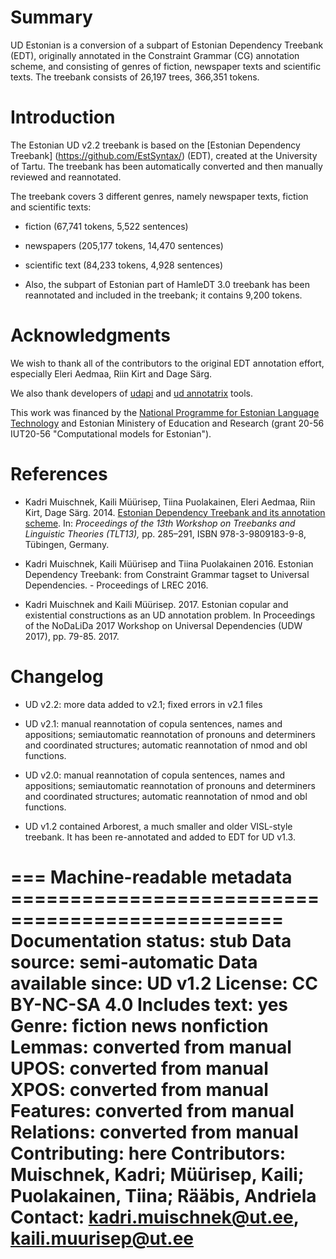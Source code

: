 # Summary

UD Estonian is a conversion of a subpart of Estonian Dependency Treebank (EDT), originally annotated in the Constraint Grammar (CG) annotation scheme, and consisting of genres of fiction, newspaper texts and scientific texts.
The treebank consists of 26,197 trees, 366,351 tokens.

# Introduction

The Estonian UD v2.2 treebank is based on the [Estonian Dependency Treebank] (https://github.com/EstSyntax/) (EDT), created at the University of Tartu. The treebank has been automatically converted and then manually reviewed and reannotated.

The treebank covers 3 different genres, namely newspaper texts, fiction and scientific texts:

* fiction (67,741 tokens, 5,522 sentences)

* newspapers (205,177 tokens, 14,470 sentences)

* scientific text (84,233 tokens, 4,928 sentences)

* Also, the subpart of Estonian part of HamleDT 3.0 treebank has been reannotated and included in the treebank; it contains 9,200 tokens.


# Acknowledgments

We wish to thank all of the contributors to the original EDT annotation effort, especially Eleri Aedmaa, Riin Kirt and Dage Särg. 

We also thank developers of [udapi](http://udapi.github.io/) and [ud annotatrix](https://github.com/jonorthwash/ud-annotatrix) tools.

This work was financed by the [National Programme for Estonian Language Technology](https://www.keeletehnoloogia.ee/en?set_language=en) and Estonian Ministery of Education and Research (grant 20-56 IUT20-56 "Computational models for Estonian").

# References

* Kadri Muischnek, Kaili Müürisep, Tiina Puolakainen, Eleri Aedmaa, Riin Kirt, Dage Särg.  2014.
  [Estonian Dependency Treebank and its annotation scheme](http://tlt13.sfs.uni-tuebingen.de/tlt13-proceedings.pdf).
  In: *Proceedings of the 13th Workshop on Treebanks and Linguistic Theories (TLT13),*
  pp. 285–291, ISBN 978-3-9809183-9-8, Tübingen, Germany.

* Kadri Muischnek, Kaili Müürisep and Tiina Puolakainen 2016. Estonian Dependency Treebank: from Constraint Grammar tagset to Universal Dependencies. - Proceedings of LREC 2016.

* Kadri Muischnek and Kaili Müürisep. 2017. Estonian copular and existential constructions as an UD annotation problem. In Proceedings of the NoDaLiDa 2017 Workshop on Universal Dependencies (UDW 2017), pp. 79-85. 2017.

# Changelog

* UD v2.2: more data added to v2.1; fixed errors in v2.1 files

* UD v2.1: manual reannotation of copula sentences, names and appositions; semiautomatic reannotation of pronouns and determiners and coordinated structures; automatic reannotation of nmod and obl functions.

* UD v2.0: manual reannotation of copula sentences, names and appositions; semiautomatic reannotation of pronouns and determiners and coordinated structures; automatic reannotation of nmod and obl functions.

* UD v1.2 contained Arborest, a much smaller and older VISL-style treebank. It has been re-annotated and added to EDT for UD v1.3.

=== Machine-readable metadata =================================================
Documentation status: stub
Data source: semi-automatic
Data available since: UD v1.2
License: CC BY-NC-SA 4.0
Includes text: yes
Genre: fiction news nonfiction
Lemmas: converted from manual
UPOS: converted from manual
XPOS: converted from manual
Features: converted from manual
Relations: converted from manual
Contributing: here
Contributors: Muischnek, Kadri; Müürisep, Kaili; Puolakainen, Tiina; Rääbis, Andriela
Contact: kadri.muischnek@ut.ee, kaili.muurisep@ut.ee
===============================================================================
